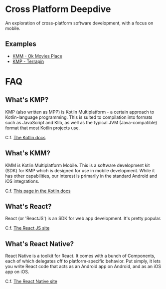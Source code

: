 # Cross Platform Deepdive

An exploration of cross-platform software development, with a focus on mobile.

## Examples

- [KMM - Ok Movies Place](https://github.com/monstar-lab-oss/cross-platform-deepdive/tree/ok-movies-place)
- [KMP - Terrapin](https://github.com/monstar-lab-oss/cross-platform-deepdive/tree/terrapin)

# FAQ

## What's KMP?

KMP (also written as MPP) is Kotlin Multiplatform - a certain approach to
Kotlin-language programming. This is suited to compilation into formats such
as JavaScript and Klib, as well as the typical JVM (Java-compatible) format
that most Kotlin projects use.

C.f. [The Kotlin docs](https://kotlinlang.org/docs/mpp-get-started.html)

## What's KMM?

KMM is Kotlin Multiplatform Mobile. This is a software development kit (SDK) for
KMP which is designed for use in mobile development. While it has other
capabilities, our interest is primarily in the standard Android and iOS
integrations.

C.f. [This page in the Kotlin docs](https://kotlinlang.org/docs/kmm-getting-started.html)

## What's React?

React (or 'ReactJS') is an SDK for web app development. It's pretty popular.

C.f. [The React JS site](https://reactjs.org/)

## What's React Native?

React Native is a toolkit for React. It comes with a bunch of Components, each
of which delegates off to platform-specific behavior. Put simply, it lets you
write React code that acts as an Android app on Android, and as an iOS app on
iOS.

C.f. [The React Native site](https://reactnative.dev/)
